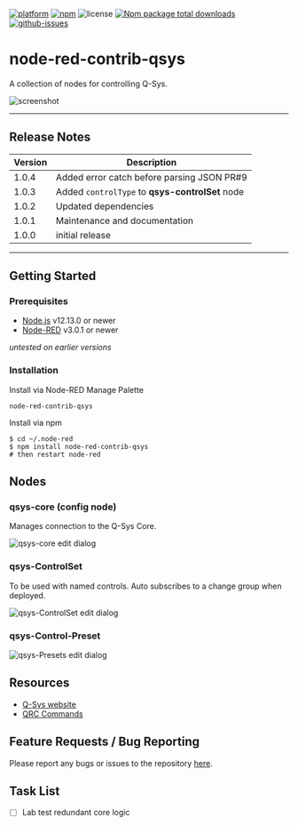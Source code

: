 [![platform](https://img.shields.io/badge/platform-Node--RED-red)](https://nodered.org)
[![npm](https://img.shields.io/npm/v/node-red-contrib-qsys.svg)](https://www.npmjs.com/package/node-red-contrib-qsys)
![license](https://img.shields.io/npm/l/node-red-contrib-qsys.svg)
[![Npm package total downloads](https://badgen.net/npm/dt/node-red-contrib-qsys)](https://www.npmjs.com/package/node-red-contrib-qsys)
[![github-issues](https://img.shields.io/github/issues/dudest/node-red-contrib-qsys.svg)](https://github.com/dudest/node-red-contrib-qsys/issues)

# node-red-contrib-qsys

A collection of nodes for controlling Q-Sys.

![screenshot](images/screenshot_01.png)

---

## Release Notes

| Version | Description |
|---------|-------------------------------------------------|
| 1.0.4   | Added error catch before parsing JSON PR#9      |
| 1.0.3   | Added `controlType` to **qsys-controlSet** node |
| 1.0.2   | Updated dependencies                            |
| 1.0.1   | Maintenance and documentation                   |
| 1.0.0   | initial release                                 |

---

## Getting Started

### Prerequisites

- [Node.js](https://nodejs.org/en/) v12.13.0 or newer
- [Node-RED](https://nodered.org) v3.0.1 or newer

*untested on earlier versions*

### Installation

Install via Node-RED Manage Palette

`node-red-contrib-qsys`

Install via npm

```
$ cd ~/.node-red
$ npm install node-red-contrib-qsys
# then restart node-red
```

## Nodes

### qsys-core (config node)

Manages connection to the Q-Sys Core.

![qsys-core edit dialog](images/edit_qsys-core.png)

### qsys-ControlSet

To be used with named controls. Auto subscribes to a change group when deployed.

![qsys-ControlSet edit dialog](images/edit_qsys-ControlSet.png)

### qsys-Control-Preset

![qsys-Presets edit dialog](images/edit_qsys-Preset.png)

## Resources

- [Q-Sys website](https://www.qsys.com/)
- [QRC Commands](https://q-syshelp.qsc.com/Content/External_Control_APIs/QRC/QRC_Commands.htm)

## Feature Requests / Bug Reporting

Please report any bugs or issues to the repository [here](https://github.com/dudest/node-red-contrib-qsys/issues).

## Task List

- [ ] Lab test redundant core logic
